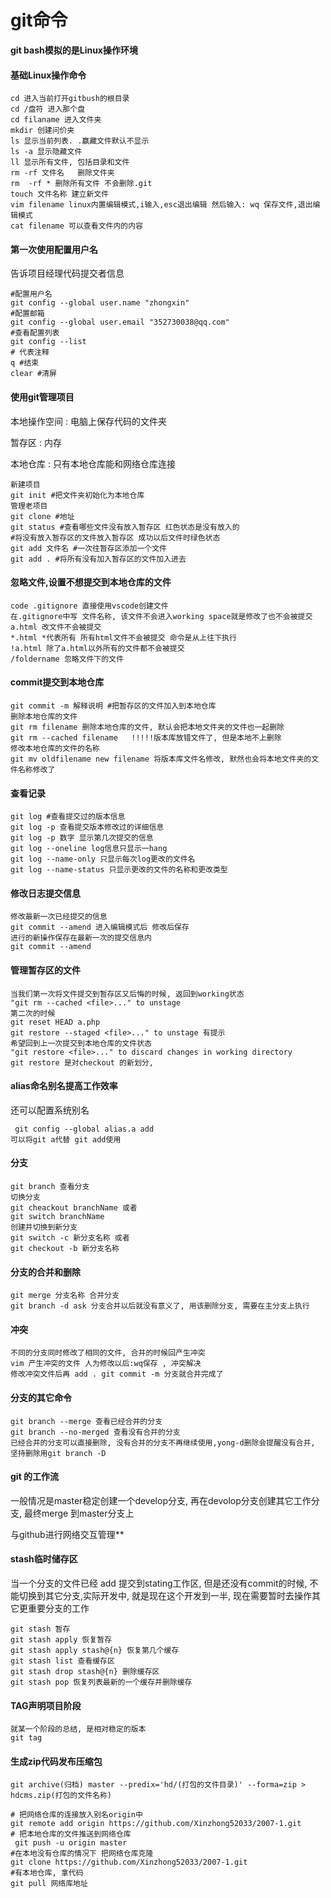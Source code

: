 # git命令

**git bash模拟的是Linux操作环境**

#### **基础Linux操作命令**

````linux
cd 进入当前打开gitbush的根目录
cd /盘符 进入那个盘
cd filaname 进入文件夹
mkdir 创建问价夹
ls 显示当前列表. .赢藏文件默认不显示
ls -a 显示隐藏文件
ll 显示所有文件, 包括目录和文件
rm -rf 文件名   删除文件夹 
rm  -rf * 删除所有文件 不会删除.git
touch 文件名称 建立新文件
vim filename linux内置编辑模式,i输入,esc退出编辑 然后输入: wq 保存文件,退出编辑模式  
cat filename 可以查看文件内的内容
````

#### **第一次使用配置用户名**

告诉项目经理代码提交者信息

```git
#配置用户名
git config --global user.name "zhongxin"
#配置邮箱
git config --global user.email "352730038@qq.com"
#查看配置列表
git config --list
# 代表注释
q #结束
clear #清屏
```

#### **使用git管理项目**

本地操作空间 : 电脑上保存代码的文件夹

暂存区 : 内存

本地仓库 : 只有本地仓库能和网络仓库连接

```git
新建项目
git init #把文件夹初始化为本地仓库
管理老项目
git clone #地址
git status #查看哪些文件没有放入暂存区 红色状态是没有放入的
#将没有放入暂存区的文件放入暂存区 成功以后文件时绿色状态
git add 文件名 #一次往暂存区添加一个文件
git add . #将所有没有加入暂存区的文件加入进去
```

#### **忽略文件,设置不想提交到本地仓库的文件**

````linux
code .gitignore 直接使用vscode创建文件
在.gitignore中写 文件名称, 该文件不会进入working space就是修改了也不会被提交
a.html 改文件不会被提交
*.html *代表所有 所有html文件不会被提交 命令是从上往下执行
!a.html 除了a.html以外所有的文件都不会被提交
/foldername 忽略文件下的文件
````

#### **commit提交到本地仓库**

````
git commit -m 解释说明 #把暂存区的文件加入到本地仓库
删除本地仓库的文件
git rm filename 删除本地仓库的文件, 默认会把本地文件夹的文件也一起删除
git rm --cached filename   !!!!!版本库放错文件了, 但是本地不上删除
修改本地仓库的文件的名称
git mv oldfilename new filename 将版本库文件名修改, 默然也会将本地文件夹的文件名称修改了

````

#### **查看记录**

````linux
git log #查看提交过的版本信息
git log -p 查看提交版本修改过的详细信息
git log -p 数字 显示第几次提交的信息
git log --oneline log信息只显示一hang
git log --name-only 只显示每次log更改的文件名
git log --name-status 只显示更改的文件的名称和更改类型
````

#### **修改日志提交信息**

````linux
修改最新一次已经提交的信息
git commit --amend 进入编辑模式后 修改后保存
进行的新操作保存在最新一次的提交信息内
git commit --amend 
````

#### **管理暂存区的文件**

````linux
当我们第一次将文件提交到暂存区又后悔的时候, 返回到working状态
"git rm --cached <file>..." to unstage
第二次的时候
git reset HEAD a.php
git restore --staged <file>..." to unstage 有提示
希望回到上一次提交到本地仓库的文件状态
"git restore <file>..." to discard changes in working directory
git restore 是对checkout 的新划分, 
````

#### **alias命名别名提高工作效率**

还可以配置系统别名 

````linux
 git config --global alias.a add
可以将git a代替 git add使用
````

#### **分支**

````linux
git branch 查看分支
切换分支
git cheackout branchName 或者
git switch branchName
创建并切换到新分支
git switch -c 新分支名称 或者
git checkout -b 新分支名称
````

#### **分支的合并和删除**

````linux
git merge 分支名称 合并分支
git branch -d ask 分支合并以后就没有意义了, 用该删除分支, 需要在主分支上执行
````

#### **冲突**

````linux
不同的分支同时修改了相同的文件, 合并的时候回产生冲突
vim 产生冲突的文件 人为修改以后:wq保存 , 冲突解决
修改冲突文件后再 add . git commit -m 分支就合并完成了
````

#### **分支的其它命令**

````linux
git branch --merge 查看已经合并的分支
git branch --no-merged 查看没有合并的分支
已经合并的分支可以直接删除, 没有合并的分支不再继续使用,yong-d删除会提醒没有合并, 坚持删除用git branch -D 
````

#### **git 的工作流**

 一般情况是master稳定创建一个develop分支, 再在devolop分支创建其它工作分支, 最终merge 到master分支上

与github进行网络交互管理**

#### stash**临时储存区**

当一个分支的文件已经 add 提交到stating工作区, 但是还没有commit的时候, 不能切换到其它分支,实际开发中, 就是现在这个开发到一半, 现在需要暂时去操作其它更重要分支的工作

````linux
git stash 暂存
git stash apply 恢复暂存
git stash apply stash@{n} 恢复第几个缓存
git stash list 查看缓存区
git stash drop stash@{n} 删除缓存区
git stash pop 恢复列表最新的一个缓存并删除缓存
````

#### TAG声明项目阶段

````linux
就某一个阶段的总结, 是相对稳定的版本
git tag
````

#### 生成zip代码发布压缩包

````linux
git archive(归档) master --predix='hd/(打包的文件目录)' --forma=zip > hdcms.zip(打包的文件名称)
````



```git
# 把网络仓库的连接放入别名origin中
git remote add origin https://github.com/Xinzhong52033/2007-1.git
# 把本地仓库的文件推送到网络仓库
 git push -u origin master
#在本地没有仓库的情况下 把网络仓库克隆
git clone https://github.com/Xinzhong52033/2007-1.git
#有本地仓库, 拿代码
git pull 网络库地址
```

